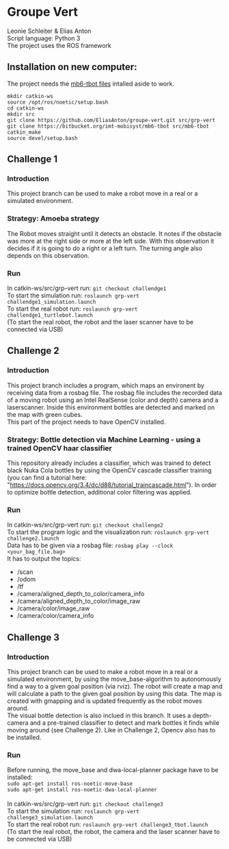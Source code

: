 # Groupe Vert
Leonie Schleiter & Elias Anton\
Script language: Python 3\
The project uses the ROS framework

## Installation on new computer:
The project needs the [mb6-tbot files](https://bitbucket.org/imt-mobisyst/mb6-tbot/src/master/) intalled aside to work.
```
mkdir catkin-ws
source /opt/ros/noetic/setup.bash
cd catkin-ws
mkdir src
git clone https://github.com/EliasAnton/groupe-vert.git src/grp-vert
git clone https://bitbucket.org/imt-mobisyst/mb6-tbot src/mb6-tbot
catkin_make
source devel/setup.bash
```

## Challenge 1
### Introduction
This project branch can be used to make a robot move in a real or a simulated environment.

### Strategy: Amoeba strategy
The Robot moves straight until it detects an obstacle. It notes if the obstacle was more at the right side or more at the left side. With this observation it decides if it is going to do a right or a left turn. The turning angle also depends on this observation.

### Run
In catkin-ws/src/grp-vert run: `git checkout challendge1`\
To start the simulation run: `roslaunch grp-vert challendge1_simulation.launch`\
To start the real robot run: `roslaunch grp-vert challendge1_turtlebot.launch`\
(To start the real robot, the robot and the laser scanner have to be connected via USB)

## Challenge 2
### Introduction
This project branch includes a program, which maps an environent by receiving data from a rosbag file. The rosbag file includes the recorded data of a moving robot using an Intel RealSense (color and depth) camera and a laserscanner. Inside this environment bottles are detected and marked on the map with green cubes.\
This part of the project needs to have OpenCV installed.

### Strategy: Bottle detection via Machine Learning - using a trained OpenCV haar classifier
This repository already includes a classifier, which was trained to detect black Nuka Cola bottles by using the OpenCV cascade classifier training (you can find a tutorial here: "https://docs.opencv.org/3.4/dc/d88/tutorial_traincascade.html"). In order to optimize bottle detection, additional color filtering was applied.

### Run
In catkin-ws/src/grp-vert run: `git checkout challenge2`\
To start the program logic and the visualization run: `roslaunch grp-vert challenge2.launch`\
Data has to be given via a rosbag file: `rosbag play --clock <your_bag_file.bag>`\
It has to output the topics:
- /scan
- /odom
- /tf
- /camera/aligned_depth_to_color/camera_info
- /camera/aligned_depth_to_color/image_raw
- /camera/color/image_raw
- /camera/color/camera_info

## Challenge 3
### Introduction
This project branch can be used to make a robot move in a real or a simulated environment, by using the move_base-algorithm to autonomously find a way to a given goal position (via rviz). The robot will create a map and will calculate a path to the given goal position by using this data. The map is created with gmapping and is updated frequently as the robot moves around.\
The visual bottle detection is also inclued in this branch. It uses a depth-camera and a pre-trained classifier to detect and mark bottles it finds while moving around (see Challenge 2). Like in Challenge 2, Opencv also has to be installed.

### Run
Before running, the move_base and dwa-local-planner package have to be installed:\
`sudo apt-get install ros-noetic-move-base`\
`sudo apt-get install ros-noetic-dwa-local-planner`\
\
In catkin-ws/src/grp-vert run: `git checkout challenge3`\
To start the simulation run: `roslaunch grp-vert challenge3_simulation.launch`\
To start the real robot run: `roslaunch grp-vert challenge3_tbot.launch`\
(To start the real robot, the robot, the camera and the laser scanner have to be connected via USB)

